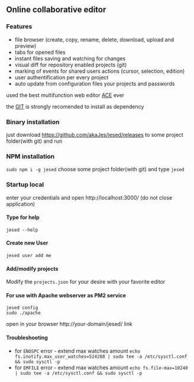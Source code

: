 ## Online collaborative editor
### Features
* file browser (create, copy, rename, delete, download, upload and preview)
* tabs for opened files
* instant files saving and watching for changes
* visual diff for repository enabled projects (git)
* marking of events for shared users actions (cursor, selection, edition)
* user authentification per every project
* auto update from configuration files your projects and passwords

used the best multifunction web editor [ACE](https://ace.c9.io/) ever

the [GIT](https://git-scm.com/) is strongly recomended to install as dependency
### Binary installation
just download https://github.com/akaJes/jesed/releases to some project folder(with git) and run
### NPM installation
`sudo npm i -g jesed` choose some project folder(with git) and type `jesed`
### Startup local
enter your credentials and open http://localhost:3000/ (do not close application)
#### Type for help
`jesed --help`
#### Create new User
`jesed user add me`
#### Add/modify projects
Modify the `projects.json` for your desire with your favorite editor
#### For use with Apache webserver as PM2 service
```
jesed config
sudo ./apache
```
open in your browser http://your-domain/jesed/ link

#### Troubleshooting
* for `ENOSPC` error - extend max watches amount
`echo fs.inotify.max_user_watches=524288 | sudo tee -a /etc/sysctl.conf && sudo sysctl -p`
* for `EMFILE` error - extend max watches amount
`echo fs.file-max=10240 | sudo tee -a /etc/sysctl.conf && sudo sysctl -p`
